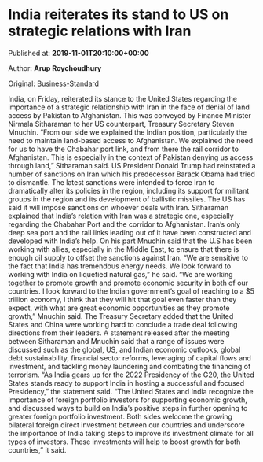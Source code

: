 
# India reiterates its stand to US on strategic relations with Iran

Published at: **2019-11-01T20:10:00+00:00**

Author: **Arup Roychoudhury**

Original: [Business-Standard](https://www.business-standard.com/article/economy-policy/india-reiterates-its-stance-to-us-on-strategic-relationship-with-iran-119110101634_1.html)

India, on Friday, reiterated its stance to the United States regarding the importance of a strategic relationship with Iran in the face of denial of land access by Pakistan to Afghanistan. This was conveyed by Finance Minister Nirmala Sitharaman to her US counterpart, Treasury Secretary Steven Mnuchin.
“From our side we explained the Indian position, particularly the need to maintain land-based access to Afghanistan. We explained the need for us to have the Chabahar port link, and from there the rail corridor to Afghanistan. This is especially in the context of Pakistan denying us access through land,” Sitharaman said.
US President Donald Trump had reinstated a number of sanctions on Iran which his predecessor Barack Obama had tried to dismantle. The latest sanctions were intended to force Iran to dramatically alter its policies in the region, including its support for militant groups in the region and its development of ballistic missiles. The US has said it will impose sanctions on whoever deals with Iran.
Sitharaman explained that India’s relation with Iran was a strategic one, especially regarding the Chabahar Port and the corridor to Afghanistan. Iran’s only deep sea port and the rail links leading out of it have been constructed and developed with India’s help.
On his part Mnuchin said that the U.S has been working with allies, especially in the Middle East, to ensure that there is enough oil supply to offset the sanctions against Iran. “We are sensitive to the fact that India has tremendous energy needs. We look forward to working with India on liquefied natural gas,” he said.
“We are working together to promote growth and promote economic security in both of our countries. I look forward to the Indian government’s goal of reaching to a $5 trillion economy, I think that they will hit that goal even faster than they expect, with what are great economic opportunities as they promote growth,” Mnuchin said.
The Treasury Secretary added that the United States and China were working hard to conclude a trade deal following directions from their leaders.
A statement released after the meeting between Sitharaman and Mnuchin said that a range of issues were discussed such as the global, US, and Indian economic outlooks, global debt sustainability, financial sector reforms, leveraging of capital flows and investment, and tackling money laundering and combating the financing of terrorism.
“As India gears up for the 2022 Presidency of the G20, the United States stands ready to support India in hosting a successful and focused Presidency,” the statement said.
“The United States and India recognize the importance of foreign portfolio investors for supporting economic growth, and discussed ways to build on India’s positive steps in further opening to greater foreign portfolio investment. Both sides welcome the growing bilateral foreign direct investment between our countries and underscore the importance of India taking steps to improve its investment climate for all types of investors. These investments will help to boost growth for both countries,” it said.

